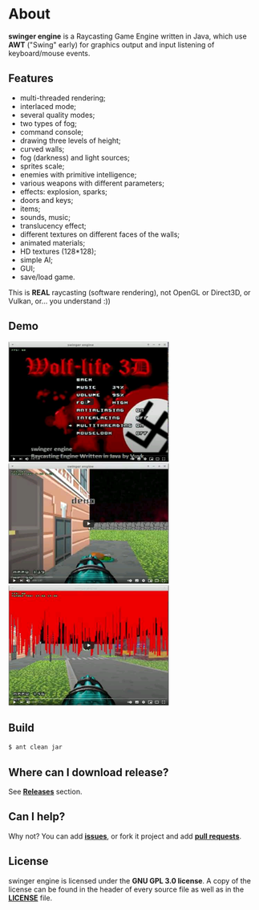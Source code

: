 # About
**swinger engine** is a Raycasting Game Engine written in Java, which use **AWT** ("Swing" early) for graphics output and input listening of keyboard/mouse events.

Features
-----
- multi-threaded rendering;
- interlaced mode;
- several quality modes;
- two types of fog;
- command console;
- drawing three levels of height;
- curved walls;
- fog (darkness) and light sources;
- sprites scale;
- enemies with primitive intelligence;
- various weapons with different parameters;
- effects: explosion, sparks;
- doors and keys;
- items;
- sounds, music;
- translucency effect;
- different textures on different faces of the walls;
- animated materials;
- HD textures (128*128);
- simple AI;
- GUI;
- save/load game.

This is **REAL** raycasting (software rendering), not OpenGL or Direct3D, or Vulkan, or... you understand :))

Demo
-----
[![WIP 200304](https://raw.githubusercontent.com/vuvk/swinger-engine/master/screenshots/video_preview/menu_update.png)](https://youtu.be/enT9bPH1cO8)
[![WIP 200124](https://raw.githubusercontent.com/vuvk/swinger-engine/master/screenshots/video_preview/load_save_game.png)](https://youtu.be/ePYd1Csw_f4)
[![WIP 210210](https://raw.githubusercontent.com/vuvk/swinger-engine/master/screenshots/video_preview/light_and_fog.png)](https://youtu.be/CHHVQwcCkdE)

Build
-----
```bash
$ ant clean jar
```

Where can I download release?
-----
See [**Releases**](https://github.com/vuvk/swinger-engine/releases) section. 

Can I help?
-----
Why not? You can add [**issues**](https://github.com/vuvk/swinger-engine/issues), or fork it project and add [**pull requests**](https://github.com/vuvk/swinger-engine/pulls).

License
-----
swinger engine is licensed under the **GNU GPL 3.0 license**.  A copy of the license can
be found in the header of every source file as well as in the [**LICENSE**](https://github.com/vuvk/swinger-engine/blob/master/LICENSE) file.
